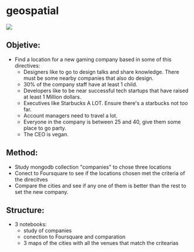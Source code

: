 # geospatial

![](https://c.tenor.com/JV8INozhBKkAAAAC/map-what.gif)

## Objetive:

- Find a location for a new gaming company based in some of this directives:
    - Designers like to go to design talks and share knowledge. There must be some nearby companies that also do design.
    - 30% of the company staff have at least 1 child.
    - Developers like to be near successful tech startups that have raised at least 1 Million dollars.
    - Executives like Starbucks A LOT. Ensure there's a starbucks not too far.
    - Account managers need to travel a lot.
    - Everyone in the company is between 25 and 40, give them some place to go party.
    - The CEO is vegan.

## Method:

- Study mongodb collection "companies" to chose three locations
- Conect to Foursquare to see if the locations chosen met the criteria of the direcitves
- Compare the cities and see if any one of them is better than the rest to set the new company.

## Structure:

- 3 notebooks:
    - study of companies
    - conection to Foursquare and comparation
    - 3 maps of the cities with all the venues that match the critearias
